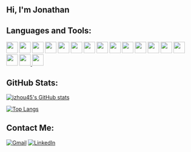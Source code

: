 ## Hi, I'm Jonathan

## Languages and Tools:

<a href="https://www.ruby-lang.org/en/"><img width="30px" height="30px" src="https://cdn.jsdelivr.net/gh/devicons/devicon/icons/ruby/ruby-plain.svg" /></a>
<a href="https://www.javascript.com"><img width="30px" height="30px" src="https://cdn.jsdelivr.net/gh/devicons/devicon/icons/javascript/javascript-plain.svg" /></a>
<a href="https://www.python.org"><img width="30px" height="30px" src="https://cdn.jsdelivr.net/gh/devicons/devicon/icons/python/python-original.svg" /></a>
<a href="https://html5.org"><img width="30px" height="30px" src="https://cdn.jsdelivr.net/gh/devicons/devicon/icons/html5/html5-plain.svg" /></a>
<a href="https://www.w3.org/Style/CSS/Overview.en.html"><img width="30px" height="30px" src="https://cdn.jsdelivr.net/gh/devicons/devicon/icons/css3/css3-plain.svg" /></a>
<a href="https://sass-lang.com"><img width="30px" height="30px" src="https://cdn.jsdelivr.net/gh/devicons/devicon/icons/sass/sass-original.svg" /></a>
<a href="https://rubyonrails.org"><img width="30px" height="30px" src="https://cdn.jsdelivr.net/gh/devicons/devicon/icons/rails/rails-plain.svg" /></a>
<a href="https://nodejs.org/en/"><img width="30px" height="30px" src="https://cdn.jsdelivr.net/gh/devicons/devicon/icons/nodejs/nodejs-plain.svg" /></a>
<a href="https://reactjs.org"><img width="30px" height="30px" src="https://cdn.jsdelivr.net/gh/devicons/devicon/icons/react/react-original.svg" /></a>
<a href="https://redux.js.org"><img width="30px" height="30px" src="https://cdn.jsdelivr.net/gh/devicons/devicon/icons/redux/redux-original.svg" /></a>
<a href="https://expressjs.com"><img width="30px" height="30px" src="https://cdn.jsdelivr.net/gh/devicons/devicon/icons/express/express-original.svg" /></a>
<a href="https://jquery.com"><img width="30px" height="30px" src="https://cdn.jsdelivr.net/gh/devicons/devicon/icons/jquery/jquery-plain.svg" /></a>
<a href="https://www.postgresql.org"><img width="30px" height="30px" src="https://cdn.jsdelivr.net/gh/devicons/devicon/icons/postgresql/postgresql-plain.svg" /></a>
<a href="https://www.sqlite.org/index.html"><img width="30px" height="30px" src="https://cdn.jsdelivr.net/gh/devicons/devicon/icons/sqlite/sqlite-original.svg" /></a>
<a href="https://www.mongodb.com"><img width="30px" height="30px" src="https://cdn.jsdelivr.net/gh/devicons/devicon/icons/mongodb/mongodb-plain.svg" /></a>
<a href="https://git-scm.com"><img width="30px" height="30px" src="https://cdn.jsdelivr.net/gh/devicons/devicon/icons/git/git-plain.svg" />
<a href="https://www.figma.com"><img width="30px" height="30px" src="https://cdn.jsdelivr.net/gh/devicons/devicon/icons/figma/figma-original.svg" /></a>

## GitHub Stats:
[![jzhou45's GitHub stats](https://github-readme-stats.vercel.app/api?username=jzhou45&count_private=true&show_icons=true&theme=tokyonight)](https://github.com/jzhou45)

[![Top Langs](https://github-readme-stats.vercel.app/api/top-langs/?username=jzhou45&theme=tokyonight&show_icons=true)](https://github.com/jzhou45)
  </div>
  
## Contact Me:
[![Gmail](https://img.shields.io/badge/Gmail-D14836?style=for-the-badge&logo=gmail&logoColor=white)](mailto:jonathanzhou77@gmail.com)
[![LinkedIn](https://img.shields.io/badge/linkedin-%230077B5.svg?style=for-the-badge&logo=linkedin&logoColor=white)](https://www.linkedin.com/in/jonathanzhou77)

